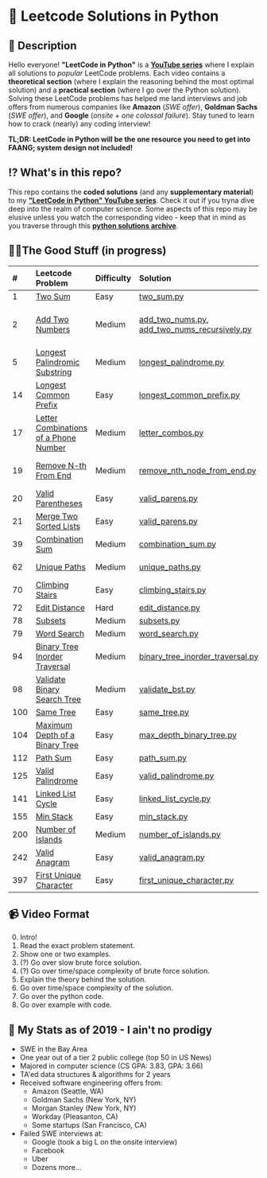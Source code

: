 # 🐍 Leetcode Solutions in Python

## 📖 Description
Hello everyone! **"LeetCode in Python"** is a **[YouTube series](https://www.youtube.com/watch?v=pypLtNT8aNY&list=PLTJ_bWjv6i7xuOoib_cLLEbkH0EeweLej)** where I explain all solutions to *popular* LeetCode problems. Each video contains a **theoretical section** (where I explain the reasoning behind the most optimal solution) and a **practical section** (where I go over the Python solution). Solving these LeetCode problems has helped me land interviews and job offers from numerous companies like **Amazon** (*SWE offer*), **Goldman Sachs** (*SWE offer*), and **Google** (*onsite + one colossal failure*). Stay tuned to learn how to crack (nearly) any coding interview!

**TL;DR: LeetCode in Python will be the one resource you need to get into FAANG; system design not included!**

## ⁉️ What's in this repo?

This repo contains the **coded solutions** (and any **supplementary material**) to my **["LeetCode in Python" YouTube series](https://www.youtube.com/watch?v=pypLtNT8aNY&list=PLTJ_bWjv6i7xuOoib_cLLEbkH0EeweLej)**. Check it out if you tryna dive deep into the realm of computer science. Some aspects of this repo may be elusive unless you watch the corresponding video - keep that in mind as you traverse through this **[python solutions archive](https://github.com/TeluguGameboy/leetcode/tree/master/solutions)**.

## 👌🏾The Good Stuff (in progress)

  | #  | Leetcode Problem | Difficulty | Solution | YouTube Tutorial |
  | :- | :--------------- | :--------- | :------- | :--------------- |
  | 1 | [Two Sum](https://leetcode.com/problems/two-sum/) | Easy | [two_sum.py](https://github.com/TeluguGameboy/leetcode/tree/master/solutions/two_sum/two_sum.py) | [Two Sum](https://www.youtube.com/watch?v=pypLtNT8aNY) |
  | 2 | [Add Two Numbers](https://leetcode.com/problems/add-two-numbers/) | Medium | [add_two_nums.py](https://github.com/TeluguGameboy/lip/blob/master/solutions/add_two_nums/add_two_nums.py), [add_two_nums_recursively.py](https://github.com/TeluguGameboy/lip/blob/master/solutions/add_two_nums/add_two_nums_recursively.py) | [Iterative Approach](https://www.youtube.com/watch?v=SbcCpAw_8Dg), [Recursive Approach](https://www.youtube.com/watch?v=G6X7Fn2IDPE) |
  | 5 | [Longest Palindromic Substring](https://leetcode.com/problems/longest-palindromic-substring/) | Medium | [longest_palindrome.py](https://github.com/TeluguGameboy/lip/blob/master/solutions/longest_palindromic_substring/longest_palindrome.py) | [Longest Palindromic Substring](https://www.youtube.com/watch?v=xYBKMV92YrM) |
  | 14 | [Longest Common Prefix](https://leetcode.com/problems/longest-common-prefix/) | Easy | [longest_common_prefix.py](https://github.com/TeluguGameboy/lip/blob/master/solutions/longest_common_prefix/longest_common_prefix.py) | |
  | 17 | [Letter Combinations of a Phone Number](https://leetcode.com/problems/letter-combinations-of-a-phone-number/) | Medium | [letter_combos.py](https://github.com/TeluguGameboy/lip/blob/master/solutions/19/letter_combos.py) | [Letter Combos](https://www.youtube.com/watch?v=s1TuIgs1gMs) |
  | 19 | [Remove N-th From End](https://leetcode.com/problems/remove-nth-node-from-end-of-list/) | Medium | [remove_nth_node_from_end.py](https://github.com/TeluguGameboy/lip/blob/master/solutions/19/remove_nth_node_from_end.py) | [Remove Nth Node From End of List](https://www.youtube.com/watch?v=tk6fo3Z-qkQ) |
  | 20 | [Valid Parentheses](https://leetcode.com/problems/valid-parentheses/) | Easy | [valid_parens.py](https://github.com/TeluguGameboy/lip/blob/master/solutions/valid_parentheses/valid_parens.py) | [Valid Parentheses](https://www.youtube.com/watch?v=hlbuyOgxHbs) |
  | 21 | [Merge Two Sorted Lists](https://leetcode.com/problems/merge-two-sorted-lists/) | Easy | [valid_parens.py](https://github.com/TeluguGameboy/lip/blob/master/solutions/21/merge_two_lists.py) | [Merge Two Sorted Lists](https://www.youtube.com/watch?v=r3MAkVZkD0s) |
  | 39 | [Combination Sum](https://leetcode.com/problems/combination-sum/) | Medium | [combination_sum.py](https://github.com/TeluguGameboy/lip/blob/master/solutions/39/combination_sum.py) |  |
  | 62 | [Unique Paths](https://leetcode.com/problems/unique-paths/) | Medium | [unique_paths.py](https://github.com/TeluguGameboy/lip/blob/master/solutions/unique_paths/unique_paths.py) | [Unique Paths](https://www.youtube.com/watch?v=RYpd5VzxlKQ) |
  | 70 | [Climbing Stairs](https://leetcode.com/problems/climbing-stairs/) | Easy | [climbing_stairs.py](https://github.com/TeluguGameboy/lip/blob/master/solutions/70/climbing_stairs.py) |  |
  | 72 | [Edit Distance](https://leetcode.com/problems/edit-distance/) | Hard | [edit_distance.py](https://github.com/TeluguGameboy/lip/blob/master/solutions/72/edit_distance.py) |  |
  | 78 | [Subsets](https://leetcode.com/problems/subsets/) | Medium | [subsets.py](https://github.com/TeluguGameboy/lip/blob/master/solutions/78/subsets.py) |  |
  | 79 | [Word Search](https://leetcode.com/problems/word-search/) | Medium | [word_search.py](https://github.com/TeluguGameboy/lip/blob/master/solutions/79/word_search.py) |  |
  | 94 | [Binary Tree Inorder Traversal](https://leetcode.com/problems/binary-tree-inorder-traversal/) | Medium | [binary_tree_inorder_traversal.py](https://github.com/TeluguGameboy/lip/blob/master/solutions/94/binary_tree_inorder_traversal.py) |  |
  | 98 | [Validate Binary Search Tree](https://leetcode.com/problems/validate-binary-search-tree/) | Medium | [validate_bst.py](https://github.com/TeluguGameboy/lip/blob/master/solutions/98/validate_bst.py) |  |
  | 100 | [Same Tree](https://leetcode.com/problems/same-tree/) | Easy | [same_tree.py](https://github.com/TeluguGameboy/lip/blob/master/solutions/100/same_tree.py) |  |
  | 104 | [Maximum Depth of a Binary Tree](https://leetcode.com/problems/maximum-depth-of-binary-tree/) | Easy | [max_depth_binary_tree.py](https://github.com/TeluguGameboy/lip/blob/master/solutions/104/max_depth_binary_tree.py) |  |
  | 112 | [Path Sum](https://leetcode.com/problems/path-sum/) | Easy | [path_sum.py](https://github.com/TeluguGameboy/lip/blob/master/solutions/112/path_sum.py) |  |
  | 125 | [Valid Palindrome](https://leetcode.com/problems/valid-palindrome/) | Easy | [valid_palindrome.py](https://github.com/TeluguGameboy/lip/blob/master/solutions/125/valid_palindrome.py) |  |
  | 141 | [Linked List Cycle](https://leetcode.com/problems/linked-list-cycle/) | Easy | [linked_list_cycle.py](https://github.com/TeluguGameboy/lip/blob/master/solutions/141/linked_list_cycle.py) |  |
  | 155 | [Min Stack](https://leetcode.com/problems/min-stack/) | Easy | [min_stack.py](https://github.com/TeluguGameboy/lip/blob/master/solutions/155/min_stack.py) |  |
  | 200 | [Number of Islands](https://leetcode.com/problems/number-of-islands/) | Medium | [number_of_islands.py](https://github.com/TeluguGameboy/lip/blob/master/solutions/200/number_of_islands.py) |  |
  | 242 | [Valid Anagram](https://leetcode.com/problems/valid-anagram/) | Easy | [valid_anagram.py](https://github.com/TeluguGameboy/lip/blob/master/solutions/242/valid_anagram.py) |  |
  | 397 | [First Unique Character](https://leetcode.com/problems/first-unique-character/) | Easy | [first_unique_character.py](https://github.com/TeluguGameboy/lip/blob/master/solutions/397/first_unique_character.py) |  |


## 📹 Video Format
0. Intro!
1. Read the exact problem statement.
2. Show one or two examples.
3. (?) Go over slow brute force solution.
4. (?) Go over time/space complexity of brute force solution.
5. Explain the theory behind the solution.
6. Go over time/space complexity of the solution.
7. Go over the python code.
8. Go over example with code.

## 🤫 My Stats as of 2019 - I ain't no prodigy
- SWE in the Bay Area
- One year out of a tier 2 public college (top 50 in US News)
- Majored in computer science (CS GPA: 3.83, GPA: 3.66)
- TA'ed data structures & algorithms for 2 years
- Received software engineering offers from:
  - Amazon (Seattle, WA)
  - Goldman Sachs (New York, NY)
  - Morgan Stanley (New York, NY)
  - Workday (Pleasanton, CA)
  - Some startups (San Francisco, CA)
- Failed SWE interviews at:
  - Google (took a big L on the onsite interview)
  - Facebook
  - Uber
  - Dozens more...
